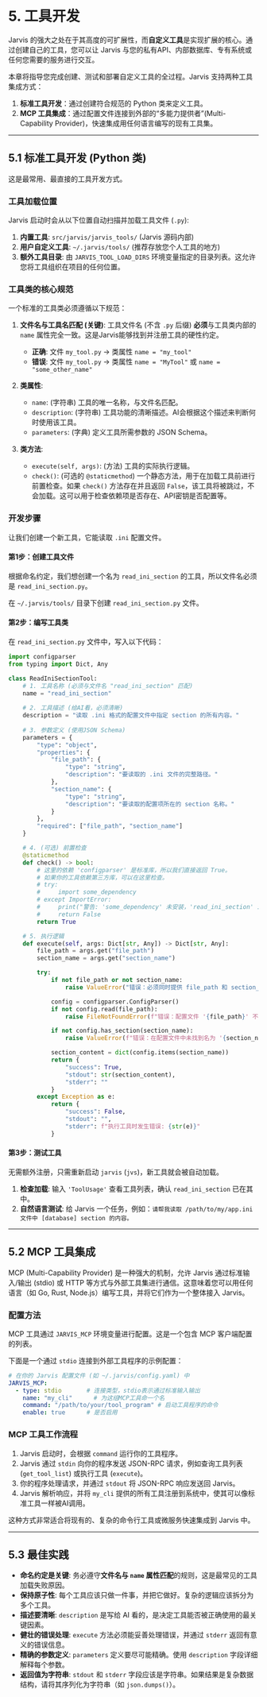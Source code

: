 # 5. 工具开发

Jarvis 的强大之处在于其高度的可扩展性，而**自定义工具**是实现扩展的核心。通过创建自己的工具，您可以让 Jarvis 与您的私有API、内部数据库、专有系统或任何您需要的服务进行交互。

本章将指导您完成创建、测试和部署自定义工具的全过程。Jarvis 支持两种工具集成方式：
1.  **标准工具开发**：通过创建符合规范的 Python 类来定义工具。
2.  **MCP 工具集成**：通过配置文件连接到外部的“多能力提供者”(Multi-Capability Provider)，快速集成用任何语言编写的现有工具集。

---

## 5.1 标准工具开发 (Python 类)

这是最常用、最直接的工具开发方式。

### 工具加载位置

Jarvis 启动时会从以下位置自动扫描并加载工具文件 (`.py`):

1.  **内置工具**: `src/jarvis/jarvis_tools/` (Jarvis 源码内部)
2.  **用户自定义工具**: `~/.jarvis/tools/` (推荐存放您个人工具的地方)
3.  **额外工具目录**: 由 `JARVIS_TOOL_LOAD_DIRS` 环境变量指定的目录列表。这允许您将工具组织在项目的任何位置。

### 工具类的核心规范

一个标准的工具类必须遵循以下规范：

1.  **文件名与工具名匹配 (关键)**: 工具文件名 (不含 `.py` 后缀) **必须**与工具类内部的 `name` 属性完全一致。这是Jarvis能够找到并注册工具的硬性约定。
    -   **正确**: 文件 `my_tool.py` -> 类属性 `name = "my_tool"`
    -   **错误**: 文件 `my_tool.py` -> 类属性 `name = "MyTool"` 或 `name = "some_other_name"`

2.  **类属性**:
    -   `name`: (字符串) 工具的唯一名称，与文件名匹配。
    -   `description`: (字符串) 工具功能的清晰描述。AI会根据这个描述来判断何时使用该工具。
    -   `parameters`: (字典) 定义工具所需参数的 JSON Schema。

3.  **类方法**:
    -   `execute(self, args)`: (方法) 工具的实际执行逻辑。
    -   `check()`: (可选的 `@staticmethod`) 一个静态方法，用于在加载工具前进行前置检查。如果 `check()` 方法存在并且返回 `False`，该工具将被跳过，不会加载。这可以用于检查依赖项是否存在、API密钥是否配置等。

### 开发步骤

让我们创建一个新工具，它能读取 `.ini` 配置文件。

#### 第1步：创建工具文件

根据命名约定，我们想创建一个名为 `read_ini_section` 的工具，所以文件名必须是 `read_ini_section.py`。

在 `~/.jarvis/tools/` 目录下创建 `read_ini_section.py` 文件。

#### 第2步：编写工具类

在 `read_ini_section.py` 文件中，写入以下代码：

```python
import configparser
from typing import Dict, Any

class ReadIniSectionTool:
    # 1. 工具名称 (必须与文件名 "read_ini_section" 匹配)
    name = "read_ini_section"
    
    # 2. 工具描述 (给AI看，必须清晰)
    description = "读取 .ini 格式的配置文件中指定 section 的所有内容。"
    
    # 3. 参数定义 (使用JSON Schema)
    parameters = {
        "type": "object",
        "properties": {
            "file_path": {
                "type": "string",
                "description": "要读取的 .ini 文件的完整路径。"
            },
            "section_name": {
                "type": "string",
                "description": "要读取的配置项所在的 section 名称。"
            }
        },
        "required": ["file_path", "section_name"]
    }

    # 4. (可选) 前置检查
    @staticmethod
    def check() -> bool:
        # 这里的依赖 'configparser' 是标准库，所以我们直接返回 True。
        # 如果你的工具依赖第三方库，可以在这里检查。
        # try:
        #     import some_dependency
        # except ImportError:
        #     print("警告: 'some_dependency' 未安装，'read_ini_section' 工具已禁用。")
        #     return False
        return True

    # 5. 执行逻辑
    def execute(self, args: Dict[str, Any]) -> Dict[str, Any]:
        file_path = args.get("file_path")
        section_name = args.get("section_name")

        try:
            if not file_path or not section_name:
                raise ValueError("错误：必须同时提供 file_path 和 section_name。")

            config = configparser.ConfigParser()
            if not config.read(file_path):
                raise FileNotFoundError(f"错误：配置文件 '{file_path}' 不存在或无法读取。")

            if not config.has_section(section_name):
                raise ValueError(f"错误：在配置文件中未找到名为 '{section_name}' 的 section。")

            section_content = dict(config.items(section_name))
            return {
                "success": True,
                "stdout": str(section_content),
                "stderr": ""
            }
        except Exception as e:
            return {
                "success": False,
                "stdout": "",
                "stderr": f"执行工具时发生错误: {str(e)}"
            }
```

#### 第3步：测试工具

无需额外注册，只需重新启动 `jarvis` (`jvs`)，新工具就会被自动加载。

1.  **检查加载**: 输入 `'ToolUsage'` 查看工具列表，确认 `read_ini_section` 已在其中。
2.  **自然语言测试**: 给 Jarvis 一个任务，例如：`请帮我读取 /path/to/my/app.ini 文件中 [database] section 的内容。`

---

## 5.2 MCP 工具集成

MCP (Multi-Capability Provider) 是一种强大的机制，允许 Jarvis 通过标准输入/输出 (stdio) 或 HTTP 等方式与外部工具集进行通信。这意味着您可以用任何语言（如 Go, Rust, Node.js）编写工具，并将它们作为一个整体接入 Jarvis。

### 配置方法

MCP 工具通过 `JARVIS_MCP` 环境变量进行配置。这是一个包含 MCP 客户端配置的列表。

下面是一个通过 `stdio` 连接到外部工具程序的示例配置：

```yaml
# 在你的 Jarvis 配置文件 (如 ~/.jarvis/config.yaml) 中
JARVIS_MCP:
  - type: stdio       # 连接类型，stdio表示通过标准输入输出
    name: "my_cli"      # 为这组MCP工具命一个名
    command: "/path/to/your/tool_program" # 启动工具程序的命令
    enable: true      # 是否启用
```

### MCP 工具工作流程

1.  Jarvis 启动时，会根据 `command` 运行你的工具程序。
2.  Jarvis 通过 `stdin` 向你的程序发送 JSON-RPC 请求，例如查询工具列表 (`get_tool_list`) 或执行工具 (`execute`)。
3.  你的程序处理请求，并通过 `stdout` 将 JSON-RPC 响应发送回 Jarvis。
4.  Jarvis 解析响应，并将 `my_cli` 提供的所有工具注册到系统中，使其可以像标准工具一样被AI调用。

这种方式非常适合将现有的、复杂的命令行工具或微服务快速集成到 Jarvis 中。

---

## 5.3 最佳实践

-   **命名约定是关键**: 务必遵守**文件名与 `name` 属性匹配**的规则，这是最常见的工具加载失败原因。
-   **保持原子性**: 每个工具应该只做一件事，并把它做好。复杂的逻辑应该拆分为多个工具。
-   **描述要清晰**: `description` 是写给 AI 看的，是决定工具能否被正确使用的最关键因素。
-   **健壮的错误处理**: `execute` 方法必须能妥善处理错误，并通过 `stderr` 返回有意义的错误信息。
-   **精确的参数定义**: `parameters` 定义要尽可能精确。使用 `description` 字段详细解释每个参数。
-   **返回值为字符串**: `stdout` 和 `stderr` 字段应该是字符串。如果结果是复杂数据结构，请将其序列化为字符串（如 `json.dumps()`）。
